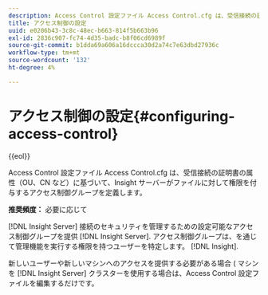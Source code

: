 ```yaml
---
description: Access Control 設定ファイル Access Control.cfg は、受信接続の証明書の属性（OU、CN など）に基づいて、Insight サーバーがファイルに対して権限を付与するアクセス制御グループを定義します。
title: アクセス制御の設定
uuid: e0206b43-3c8c-48ec-b663-814f5b663b96
exl-id: 2836c907-fc74-4d35-badc-b8f06cd6989f
source-git-commit: b1dda69a606a16dccca30d2a74c7e63dbd27936c
workflow-type: tm+mt
source-wordcount: '132'
ht-degree: 4%

---
```


# アクセス制御の設定{#configuring-access-control}

{{eol}}

Access Control 設定ファイル Access Control.cfg は、受信接続の証明書の属性（OU、CN など）に基づいて、Insight サーバーがファイルに対して権限を付与するアクセス制御グループを定義します。

**推奨頻度：** 必要に応じて

[!DNL Insight Server] 接続のセキュリティを管理するための設定可能なアクセス制御グループを提供 [!DNL Insight Server]. アクセス制御グループは、を通じて管理機能を実行する権限を持つユーザーを特定します。 [!DNL Insight].

新しいユーザーや新しいマシンへのアクセスを提供する必要がある場合 ( マシンを [!DNL Insight Server] クラスターを使用する場合は、Access Control 設定ファイルを編集するだけです。
